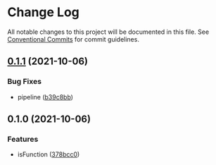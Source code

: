 # Change Log

All notable changes to this project will be documented in this file.
See [Conventional Commits](https://conventionalcommits.org) for commit guidelines.

## [0.1.1](https://github.com/corlogix/repeats/compare/fnrepeats@0.1.0...fnrepeats@0.1.1) (2021-10-06)


### Bug Fixes

* pipeline ([b39c8bb](https://github.com/corlogix/repeats/commit/b39c8bbe6c696106152341945cbe5a861d9f74dd))





## 0.1.0 (2021-10-06)


### Features

* isFunction ([378bcc0](https://github.com/corlogix/repeats/commit/378bcc09f111fed88badc7613620fc993e6e02c4))
